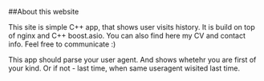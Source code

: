 ##About this website

This site is simple C++ app, that shows user visits history. It is build on top of nginx and C++ boost.asio. You can also find here my CV and contact info. Feel free to communicate :)

This app should parse your user agent. And shows whetehr you are first of your kind. Or if not - last time, when same useragent wisited last time.